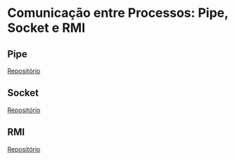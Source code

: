 # Comunicação entre Processos: Pipe, Socket e RMI

## Pipe
[Repositório](https://github.com/anapaulacostacurta-ifpr/SD-Pipe)
## Socket
[Repositório](https://github.com/anapaulacostacurta-ifpr/SD-Socket)
## RMI
[Repositório](https://github.com/anapaulacostacurta-ifpr/SD-JavaRMI)
